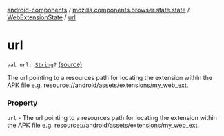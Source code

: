 [android-components](../../index.md) / [mozilla.components.browser.state.state](../index.md) / [WebExtensionState](index.md) / [url](./url.md)

# url

`val url: `[`String`](https://kotlinlang.org/api/latest/jvm/stdlib/kotlin/-string/index.html)`?` [(source)](https://github.com/mozilla-mobile/android-components/blob/master/components/browser/state/src/main/java/mozilla/components/browser/state/state/WebExtensionState.kt#L24)

The url pointing to a resources path for locating the extension
within the APK file e.g. resource://android/assets/extensions/my_web_ext.

### Property

`url` - The url pointing to a resources path for locating the extension
within the APK file e.g. resource://android/assets/extensions/my_web_ext.